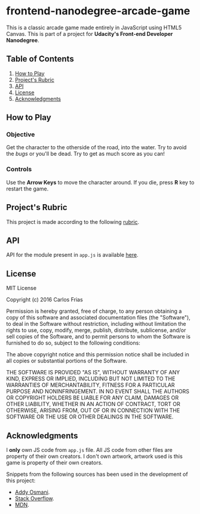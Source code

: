 frontend-nanodegree-arcade-game
===============================

This is a classic arcade game made entirely in JavaScript using HTML5 Canvas. This is part of a project for __Udacity's Front-end Developer Nanodegree__.

## Table of Contents

1. [How to Play](#how-to-play)
2. [Project's Rubric](#projects-rubric)
3. [API](#api)
4. [License](#license)
5. [Acknowledgments](#acknowledgments)

## How to Play

### Objective

Get the character to the otherside of the road, into the water. Try to avoid the _bugs_ or you'll be dead. Try to get as much score as you can!

### Controls

Use the __Arrow Keys__ to move the character around. If you die, press __R__ key to restart the game.

## Project's Rubric
This project is made according to the following [rubric](https://review.udacity.com/#!/projects/2696458597/rubric).

## API
API for the module present in `app.js` is available [here](http://friasdesign.github.io/frontend-nanodegree-arcade-game/API/index.html).

## License

MIT License

Copyright (c) 2016 Carlos Frias

Permission is hereby granted, free of charge, to any person obtaining a copy
of this software and associated documentation files (the "Software"), to deal
in the Software without restriction, including without limitation the rights
to use, copy, modify, merge, publish, distribute, sublicense, and/or sell
copies of the Software, and to permit persons to whom the Software is
furnished to do so, subject to the following conditions:

The above copyright notice and this permission notice shall be included in all
copies or substantial portions of the Software.

THE SOFTWARE IS PROVIDED "AS IS", WITHOUT WARRANTY OF ANY KIND, EXPRESS OR
IMPLIED, INCLUDING BUT NOT LIMITED TO THE WARRANTIES OF MERCHANTABILITY,
FITNESS FOR A PARTICULAR PURPOSE AND NONINFRINGEMENT. IN NO EVENT SHALL THE
AUTHORS OR COPYRIGHT HOLDERS BE LIABLE FOR ANY CLAIM, DAMAGES OR OTHER
LIABILITY, WHETHER IN AN ACTION OF CONTRACT, TORT OR OTHERWISE, ARISING FROM,
OUT OF OR IN CONNECTION WITH THE SOFTWARE OR THE USE OR OTHER DEALINGS IN THE
SOFTWARE.

## Acknowledgments

I __only__ own JS code from `app.js` file. All JS code from other files are property of their own creators.
I don't own artwork, artwork used is this game is property of their own creators.

Snippets from the following sources has been used in the development of this project:
- [Addy Osmani](https://addyosmani.com/resources/essentialjsdesignpatterns/book/#singletonpatternjavascript).
- [Stack Overflow](https://stackoverflow.com/questions/20846944/check-if-two-items-overlap-on-a-canvas-using-javascript).
- [MDN](https://developer.mozilla.org/en-US/docs/Web/JavaScript/Reference/Global_Objects/Math/random).
